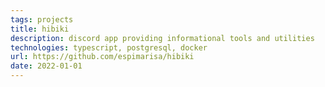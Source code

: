```yaml
---
tags: projects
title: hibiki
description: discord app providing informational tools and utilities
technologies: typescript, postgresql, docker
url: https://github.com/espimarisa/hibiki
date: 2022-01-01
---
```

